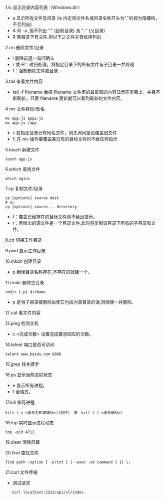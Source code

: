 1.ls 显示目录内容列表（Windows:dir）
 - a 显示所有文件及目录 (ls 内定将文件名或目录名称开头为"."的视为隐藏档，不会列出)
 - A 同 -a ,但不列出 "." (目前目录) 及 ".." (父目录)
 - R 若目录下有文件,则以下之文件亦皆依序列出
 
2.rm 删除文件/目录
 - i 删除前逐一询问确认
 - r 或-R：递归处理，将指定目录下的所有文件与子目录一并处理
 - f：强制删除文件或目录

3.tail 查看文件内容
 - tail -f filename 会把 filename 文件里的最尾部的内容显示在屏幕上，并且不断刷新，只要 filename 更新就可以看到最新的文件内容。
 
4 mv 文件移动/改名
```linux
mv app.js app2.js
mv app.js /app
```
 - i: 若指定目录已有同名文件，则先询问是否覆盖旧文件
 - f: 在 mv 操作要覆盖某已有的目标文件时不给任何指示

5.touch  新建文件
```linux
touch app.js
```

6.which 查找文件
```linux
which nginx
```

7.cp 复制文件/目录
```linux
cp [options] source dest
# or
cp [options] source... directory
```
 - f：覆盖已经存在的目标文件而不给出提示。
 - r：若给出的源文件是一个目录文件,此时将复制该目录下所有的子目录和文件。
 
8.cd 切换工作目录  

9.pwd 显示工作目录  

10.mkdir 创建目录
 - p 确保目录名称存在,不存在的就建一个。
 
11.rmdir 删除空目录
```linux
rmdir [-p] dirName
```
 - p 是当子目录被删除后使它也成为空目录的话,则顺便一并删除。
 
12.cat 看文件内容  

13.ping 检测主机
 - c <完成次数> 设置完成要求回应的次数。
 
14.telnet 端口是否可访问
```linux
talent www.baidu.com 8888
```
15.grep 找关键字  

16.ps 显示当前进程状态
 - e 显示所有进程。
 - f 全格式。  
 
17.kill 杀死进程
```linus
kill [-s <信息名称或编号>][程序]　或　kill [-l <信息编号>]
```
18.top 实时显示进程动态
```linux
top -pid 4712
```
19.clear 清除屏幕

20.find 查找文件
```linux
find path -option [ -print ] [ -exec -ok command ] {} \;
```
21.curl 文件传输
 - 调试请求
 ```linux
    curl localhost:2222/api/vl/index 
```



 
 



